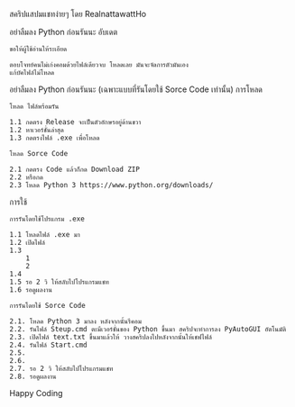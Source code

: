 สคริปแสปมแชทง่ายๆ โดย RealnattawattHo

อย่าลืมลง Python ก่อนรันนะ
อับเดต

    ขอให้ผู้ใช้อ่านให้ระเอียด
    
    ตอบโจทย์คนไม่เก่งคอมด้วยไฟล์เดียวจบ โหลดเลย มันจะจัดการตัวมันเอง
    แก้บัคไฟล์ไม่โหลด

อย่าลืมลง Python ก่อนรันนะ (เฉพาะแบบที่รันโดยใช้ Sorce Code เท่านั้น)
การโหลด

    โหลด ไฟล์พร้อมรัน

    1.1 กดตรง Release จะเป็นตัวอักษรอยู่ด้านขวา
    1.2 หาเวอร์ชั่นล่าสุด
    1.3 กดตรงไฟล์ .exe เพื่อโหลด

    โหลด Sorce Code

    2.1 กดตรง Code แล้วก็กด Download ZIP
    2.2 หรือกด 
    2.3 โหลด Python 3 https://www.python.org/downloads/

การใช้

    การรันโดยใช้โปรแกรม .exe

    1.1 โหลดไฟล์ .exe มา
    1.2 เปิดไฟล์
    1.3 
        1 
        2 
    1.4 
    1.5 รอ 2 วิ ให้สลับไปโปรแกรมแชท
    1.6 รอดูผลงาน

    การรันโดยใช้ Sorce Code

    2.1. โหลด Python 3 มาลง หลังจากนั้นรีคอม
    2.2. รันไฟล์ Steup.cmd ตะมีเวอร์ชั่นของ Python ขึ้นมา สคริปจะทำการลง PyAutoGUI อัตโนมัติ
    2.3. เปิดไฟล์ text.txt ขึ้นมาแล้วให้ วางสคริปลงไปหลังจากนั้นให้เชฟไฟล์
    2.4. รันไฟล์ Start.cmd
    2.5. 
    2.6. 
    2.7. รอ 2 วิ ให้สลับไปโปรแกรมแชท
    2.8. รอดูผลงาน

Happy Coding
